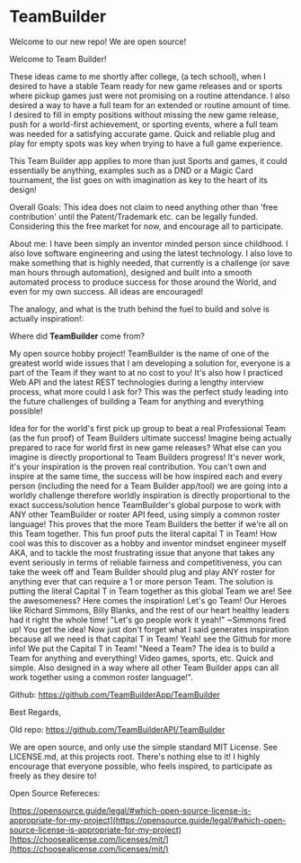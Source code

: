 # TeamBuilder

Welcome to our new repo! We are open source!

Welcome to Team Builder! 

These ideas came to me shortly after college, (a tech school), when I desired to have a stable Team ready for new game releases and or sports where pickup games just were not promising on a routine attendance. I also desired a way to have a full team for an extended or routine amount of time. I desired to fill in empty positions without missing the new game release, push for a world-first achievement, or sporting events, where a full team was needed for a satisfying accurate game. Quick and reliable plug and play for empty spots was key when trying to have a full game experience. 

This Team Builder app applies to more than just Sports and games, it could essentially be anything, examples such as a DND or a Magic Card tournament, the list goes on with imagination as key to the heart of its design! 

Overall Goals:
This idea does not claim to need anything other than 'free contribution' until the Patent/Trademark etc. can be legally funded. Considering this the free market for now, and encourage all to participate. 

About me:
I have been simply an inventor minded person since childhood. I also love software engineering and using the latest technology. I also love to make something that is highly needed, that currently is a challenge (or save man hours through automation), designed and built into a smooth automated process to produce success for those around the World, and even for my own success. All ideas are encouraged!

The analogy, and what is the truth behind the fuel to build and solve is actually inspiration!:

Where did **TeamBuilder** come from? 

My open source hobby project! TeamBuilder is the name of one of the greatest world wide issues that I am developing a solution for, everyone is a part of the Team if they want to at no cost to you! It's also how I practiced Web API and the latest REST technologies during a lengthy interview process, what more could I ask for? This was the perfect study leading into the future challenges of building a Team for anything and everything possible! 

Idea for for the world's first pick up group to beat a real Professional Team (as the fun proof) of Team Builders ultimate success! Imagine being actually prepared to race for world first in new game releases? What else can you imagine is directly proportional to Team Builders progress! It's never work, it's your inspiration is the proven real contribution. You can't own and inspire at the same time, the success will be how inspired each and every person (including the need for a Team Builder app/tool) we are going into a worldly challenge therefore worldly inspiration is directly proportional to the exact success/solution hence TeamBuilder's global purpose to work with ANY other TeamBuilder or roster API feed, using simply a common roster language! This proves that the more Team Builders the better if we're all on this Team together. This fun proof puts the literal capital T in Team! How cool was this to discover as a hobby and inventor mindset engineer myself AKA, and to tackle the most frustrating issue that anyone that takes any event seriously in terms of reliable fairness and competitiveness, you can take the week off and Team Builder should plug and play ANY roster for anything ever that can require a 1 or more person Team. The solution is putting the literal Capital T in Team together as this global Team we are! See the awesomeness? Here comes the inspiration! Let's go Team! Our Heroes like Richard Simmons, Billy Blanks, and the rest of our heart healthy leaders had it right the whole time! "Let's go people work it yeah!" ~Simmons fired up! You get the idea! Now just don't forget what I said generates inspiration because all we need is that capital T in Team! Yeah! see the Github for more info! We put the Capital T in Team! 
"Need a Team? The idea is to build a Team for anything and everything! Video games, sports, etc. Quick and simple. Also designed in a way where all other Team Builder apps can all work together using a common roster language!".

Github:
https://github.com/TeamBuilderApp/TeamBuilder

Best Regards,

Old repo: https://github.com/TeamBuilderAPI/TeamBuilder


We are open source, and only use the simple standard MIT License. See LICENSE.md, at this projects root. There's nothing else to it! I highly encourage that everyone possible, who feels inspired, to participate as freely as they desire to!

Open Source Refereces:

[https://opensource.guide/legal/#which-open-source-license-is-appropriate-for-my-project](https://opensource.guide/legal/#which-open-source-license-is-appropriate-for-my-project)
[https://choosealicense.com/licenses/mit/](https://choosealicense.com/licenses/mit/)


